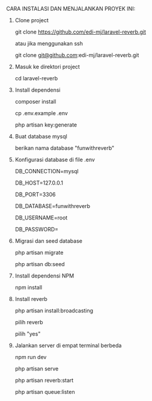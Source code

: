 CARA INSTALASI DAN MENJALANKAN PROYEK INI:

1. Clone project

    git clone https://github.com/edi-mj/laravel-reverb.git

    atau jika menggunakan ssh

    git clone git@github.com:edi-mj/laravel-reverb.git

2. Masuk ke direktori project

    cd laravel-reverb

4. Install dependensi

    composer install
   
    cp .env.example .env
   
    php artisan key:generate

7. Buat database mysql

    berikan nama database "funwithreverb"

9. Konfigurasi database di file .env

    DB_CONNECTION=mysql
    
    DB_HOST=127.0.0.1
    
    DB_PORT=3306
    
    DB_DATABASE=funwithreverb
    
    DB_USERNAME=root
    
    DB_PASSWORD=

11. Migrasi dan seed database

    php artisan migrate
    
    php artisan db:seed

14. Install dependensi NPM

    npm install

16. Install reverb

    php artisan install:broadcasting
    
    pilih reverb
    
    pilih "yes"

18. Jalankan server di empat terminal berbeda

    npm run dev
    
    php artisan serve
    
    php artisan reverb:start
    
    php artisan queue:listen
